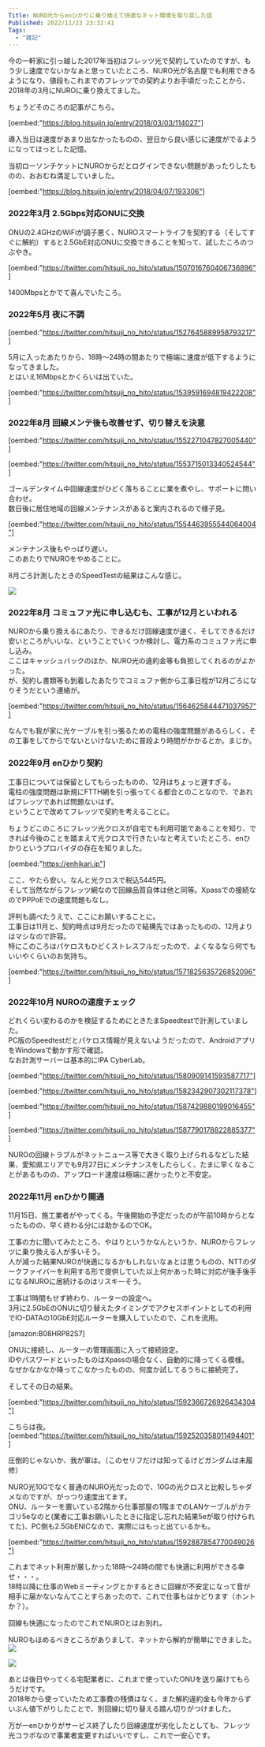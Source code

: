 ```yaml
---
Title: NURO光からenひかりに乗り換えて快適なネット環境を取り戻した話
Published: 2022/11/23 23:32:41
Tags:
  - "雑記"
---
```


今の一軒家に引っ越した2017年当初はフレッツ光で契約していたのですが、もう少し速度でないかなぁと思っていたところ、NURO光が名古屋でも利用できるようになり、値段もこれまでのフレッツでの契約よりお手頃だったことから、2018年の3月にNUROに乗り換えてました。  

<!-- more -->

ちょうどそのころの記事がこちら。  


[oembed:"https://blog.hitsujin.jp/entry/2018/03/03/114027"]

導入当日は速度があまり出なかったものの、翌日から良い感じに速度がでるようになってほっとした記憶。  

当初ローソンチケットにNUROからだとログインできない問題があったりしたものの、おおむね満足していました。  

[oembed:"https://blog.hitsujin.jp/entry/2018/04/07/193306"]

### 2022年3月 2.5Gbps対応ONUに交換

ONUの2.4GHzのWiFiが調子悪く、NUROスマートライフを契約する（そしてすぐに解約）すると2.5GbE対応ONUに交換できることを知って、試したころのつぶやき。  

[oembed:"https://twitter.com/hitsuji_no_hito/status/1507016760406736896"]

1400Mbpsとかでて喜んでいたころ。  

### 2022年5月 夜に不調  

[oembed:"https://twitter.com/hitsuji_no_hito/status/1527645889958793217"]

5月に入ったあたりから、18時～24時の間あたりで極端に速度が低下するようになってきました。  
とはいえ16Mbpsとかくらいは出ていた。  

[oembed:"https://twitter.com/hitsuji_no_hito/status/1539591694819422208"]

### 2022年8月 回線メンテ後も改善せず、切り替えを決意  

[oembed:"https://twitter.com/hitsuji_no_hito/status/1552271047827005440"]

[oembed:"https://twitter.com/hitsuji_no_hito/status/1553715013340524544"]

ゴールデンタイム中回線速度がひどく落ちることに業を煮やし、サポートに問い合わせ。  
数日後に居住地域の回線メンテナンスがあると案内されるので様子見。  

[oembed:"https://twitter.com/hitsuji_no_hito/status/1554463955544064004"]

メンテナンス後もやっぱり遅い。  
このあたりでNUROをやめることに。  

8月ごろ計測したときのSpeedTestの結果はこんな感じ。  

![](2208-nuro-speed-list.jpg)

### 2022年8月 コミュファ光に申し込むも、工事が12月といわれる

NUROから乗り換えるにあたり、できるだけ回線速度が速く、そしてできるだけ安いところがいいな、ということでいくつか検討し、電力系のコミュファ光に申し込み。  
ここはキャッシュバックのほか、NURO光の違約金等も負担してくれるのがよかった。  
が、契約し書類等も到着したあたりでコミュファ側から工事日程が12月ごろになりそうだという連絡が。  

[oembed:"https://twitter.com/hitsuji_no_hito/status/1564625844471037957"]

なんでも我が家に光ケーブルを引っ張るための電柱の強度問題があるらしく、その工事をしてからでないといけないために普段より時間がかかるとか。まじか。  

### 2022年9月 enひかり契約

工事日については保留としてもらったものの、12月はちょっと遅すぎる。  
電柱の強度問題は新規にFTTH網を引っ張ってくる都合とのことなので、であればフレッツであれば問題ないはず。  
ということで改めてフレッツで契約を考えることに。  

ちょうどこのころにフレッツ光クロスが自宅でも利用可能であることを知り、できれば今後のことを踏まえて光クロスで行きたいなと考えていたところ、enひかりというプロバイダの存在を知りました。  

[oembed:"https://enhikari.jp"]

ここ、やたら安い。なんと光クロスで税込5445円。  
そして当然ながらフレッツ網なので回線品質自体は他と同等。Xpassでの接続なのでPPPoEでの速度問題もなし。  

評判も調べたうえで、ここにお願いすることに。  
工事日は11月と、契約時点は9月だったので結構先ではあったものの、12月よりはマシなので許容。  
特にこのころはパケロスもひどくストレスフルだったので、よくなるなら何でもいいやくらいのお気持ち。  

[oembed:"https://twitter.com/hitsuji_no_hito/status/1571825635726852096"]

### 2022年10月 NUROの速度チェック  

どれくらい変わるのかを検証するためにときたまSpeedtestで計測していました。  
PC版のSpeedtestだとパケロス情報が見えないようだったので、AndroidアプリをWindowsで動かす形で確認。  
なお計測サーバーは基本的にIPA CyberLab。  

[oembed:"https://twitter.com/hitsuji_no_hito/status/1580909141593587717"]

[oembed:"https://twitter.com/hitsuji_no_hito/status/1582342907302117378"]

[oembed:"https://twitter.com/hitsuji_no_hito/status/1587429880199016455"]

[oembed:"https://twitter.com/hitsuji_no_hito/status/1587790178822885377"]

NUROの回線トラブルがネットニュース等で大きく取り上げられるなどした結果、愛知県エリアでも9月27日にメンテナンスをしたらしく、たまに早くなることがあるものの、アップロード速度は極端に遅かったりと不安定。  


### 2022年11月 enひかり開通  

11月15日、施工業者がやってくる。午後開始の予定だったのが午前10時からとなったものの、早く終わる分には助かるのでOK。  

工事の方に聞いてみたところ、やはりというかなんというか、NUROからフレッツに乗り換える人が多いそう。  
人が減った結果NUROが快適になるかもしれないなぁとは思うものの、NTTのダークファイバーを利用する形で提供していた以上何かあった時に対応が後手後手になるNUROに居続けるのはリスキーそう。  

工事は1時間もせず終わり、ルーターの設定へ。  
3月に2.5GbEのONUに切り替えたタイミングでアクセスポイントとしての利用でIO-DATAの10GbE対応ルーターを購入していたので、これを流用。  

[amazon:B08HRP82S7]

ONUに接続し、ルーターの管理画面に入って接続設定。  
IDやパスワードといったものはXpassの場合なく、自動的に降ってくる模様。  
なぜかなかなか降ってこなかったものの、何度か試してるうちに接続完了。  

そしてその日の結果。  

[oembed:"https://twitter.com/hitsuji_no_hito/status/1592366726926434304"]

こちらは夜。  
[oembed:"https://twitter.com/hitsuji_no_hito/status/1592520358011494401"]

圧倒的じゃないか、我が軍は。（このセリフだけは知ってるけどガンダムは未履修）  

NURO光10Gでなく普通のNURO光だったので、10Gの光クロスと比較しちゃダメなのですが、がっつり速度出てます。  
ONU、ルーターを置いている2階から仕事部屋の1階までのLANケーブルがカテゴリ5eなのと(業者に工事お願いしたときに指定し忘れた結果5eが取り付けられてた)、PC側も2.5GbENICなので、実際にはもっと出ているかも。  

[oembed:"https://twitter.com/hitsuji_no_hito/status/1592887854770049026"]

これまでネット利用が厳しかった18時～24時の間でも快適に利用ができる幸せ・・・。  
18時以降に仕事のWebミーティングとかするときに回線が不安定になって音が相手に届かないなんてことすらあったので、これで仕事もはかどります（ホントか？）。  

回線も快適になったのでこれでNUROとはお別れ。  

NUROもほめるべきところがありまして、ネットから解約が簡単にできました。  
![](nuro-cancel-1.png)

![](nuro-cancel-2.png)

あとは後日やってくる宅配業者に、これまで使っていたONUを送り届けてもらうだけです。  
2018年から使っていたため工事費の残債はなく、また解約違約金も今年からずいぶん値下がりしたことで、別回線に切り替える踏ん切りがつけました。  

万が一enひかりがサービス終了したり回線速度が劣化したとしても、フレッツ光コラボなので事業者変更すればいいですし、これで一安心です。